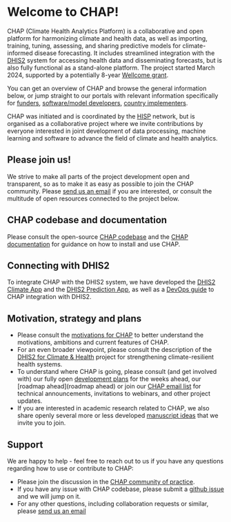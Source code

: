 # Welcome to CHAP!

CHAP (Climate Health Analytics Platform) is a collaborative and open platform for harmonizing climate and health data, as well as importing, training, tuning, assessing, and sharing predictive models for climate-informed disease forecasting. It includes streamlined integration with the [DHIS2](https://dhis2.org/) system for accessing health data and disseminating forecasts, but is also fully functional as a stand-alone platform. The project started March 2024, supported by a potentially 8-year [Wellcome grant](https://dhis2.org/wellcome-grant-climate-health/).

You can get an overview of CHAP and browse the general information below, or jump straight to our portals with relevant information specifically for [funders](funders), [software/model developers](developers), [country implementers](implementers).

CHAP was initiated and is coordinated by the [HISP](https://www.mn.uio.no/hisp/english/about/index.html) network, but is organised as a collaborative project where we invite contributions by everyone interested in joint development of data processing, machine learning and software to advance the field of climate and health analytics.

## Please join us!
We strive to make all parts of the project development open and transparent, so as to make it as easy as possible to join the CHAP community. Please [send us an email](mailto:chap@dhis2.org) if you are interested, or consult the multitude of open resources connected to the project below.

## CHAP codebase and documentation
Please consult the open-source [CHAP codebase](https://github.com/dhis2/chap-core) and the [CHAP documentation](https://dhis2-chap.github.io/chap-core/) for guidance on how to install and use CHAP. 

## Connecting with DHIS2
To integrate CHAP with the DHIS2 system, we have developed the [DHIS2 Climate App](https://dhis2.org/climate/climate-data-app/) and the [DHIS2 Prediction App](https://github.com/dhis2/prediction-app), as well as a [DevOps guide](DevOps) to CHAP integration with DHIS2. 

## Motivation, strategy and plans
- Please consult the [motivations for CHAP](motivations) to better understand the motivations, ambitions and current features of CHAP.
- For an even broader viewpoint, please consult the description of the [DHIS2 for Climate & Health](https://dhis2.org/climate/) project for strengthening climate-resilient health systems.
- To understand where CHAP is going, please consult (and get involved with) our fully open [development plans](https://github.com/orgs/dhis2-chap/projects/3) for the weeks ahead, our [roadmap ahead](roadmap ahead) or join our [CHAP email list](https://sympa.uio.no/hisp.uio.no/subscribe/chap-updates) for technical announcements, invitations to webinars, and other project updates.
- If you are interested in academic research related to CHAP, we also share openly several more or less developed [manuscript ideas](manuscripts) that we invite you to join.

## Support
We are happy to help - feel free to reach out to us if you have any questions regarding how to use or contribute to CHAP:
- Please join the discussion in the [CHAP community of practice](https://community.dhis2.org/c/development/chap/84).
- If you have any issue with CHAP codebase, please submit a [github issue](https://github.com/dhis2-chap/chap-core/issues) and we will jump on it.
- For any other questions, including collaboration requests or similar, please [send us an email](mailto:chap@dhis2.org) 
